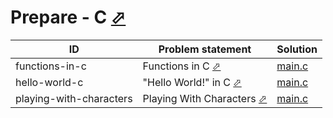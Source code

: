 # Prepare - C [⬀](https://www.hackerrank.com/domains/c)


| ID                      | Problem statement                                                                          | Solution                                 |
|-------------------------|--------------------------------------------------------------------------------------------|------------------------------------------|
| functions-in-c          | Functions in C [⬀](https://www.hackerrank.com/challenges/functions-in-c)                   | [main.c](functions-in-c/main.c)          |
| hello-world-c           | "Hello World!" in C [⬀](https://www.hackerrank.com/challenges/hello-world-c)               | [main.c](hello-world-c/main.c)           |
| playing-with-characters | Playing With Characters [⬀](https://www.hackerrank.com/challenges/playing-with-characters) | [main.c](playing-with-characters/main.c) |


